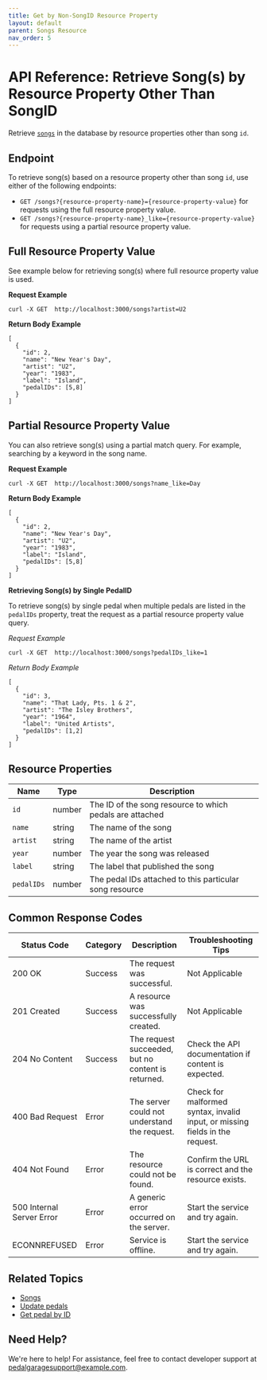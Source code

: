 ```yaml
---
title: Get by Non-SongID Resource Property
layout: default
parent: Songs Resource
nav_order: 5
---
```


# API Reference: Retrieve Song(s) by Resource Property Other Than SongID

Retrieve [`songs`](pg-resource-songs.md) in the database by resource properties other than song `id`.

## Endpoint

To retrieve song(s) based on a resource property other than song `id`, use either of the following endpoints:

* `GET /songs?{resource-property-name}={resource-property-value}` for requests using the full resource property value.
* `GET /songs?{resource-property-name}_like={resource-property-value}` for requests using a partial resource property value.

## Full Resource Property Value

See example below for retrieving song(s) where full resource property value is used.

**Request Example**

```shell
curl -X GET  http://localhost:3000/songs?artist=U2
```

**Return Body Example**

```shell
[
  {
    "id": 2,
    "name": "New Year's Day",
    "artist": "U2",
    "year": "1983",
    "label": "Island",
    "pedalIDs": [5,8]
  }
]
```

## Partial Resource Property Value

You can also retrieve song(s) using a partial match query. For example, searching by a keyword in the song name.

**Request Example**

```shell
curl -X GET  http://localhost:3000/songs?name_like=Day
```

**Return Body Example**

```shell
[
  {
    "id": 2,
    "name": "New Year's Day",
    "artist": "U2",
    "year": "1983",
    "label": "Island",
    "pedalIDs": [5,8]
  }
]
```

**Retrieving Song(s) by Single PedalID**

To retrieve song(s) by single pedal when multiple pedals are listed in the `pedalIDs` property, treat the request as a partial resource property value query.

*Request Example*

```shell
curl -X GET  http://localhost:3000/songs?pedalIDs_like=1
```

*Return Body Example*

```shell
[
  {
    "id": 3,
    "name": "That Lady, Pts. 1 & 2",
    "artist": "The Isley Brothers",
    "year": "1964",
    "label": "United Artists",
    "pedalIDs": [1,2]
  }
]
```

## Resource Properties

| Name | Type | Description |
| ------------- | ----------- | ----------- |
| `id` | number | The ID of the song resource to which pedals are attached |
| `name` | string | The name of the song |
| `artist` | string | The name of the artist |
| `year` | number | The year the song was released |
| `label` | string | The label that published the song |
| `pedalIDs` | number | The pedal IDs attached to this particular song resource |

## Common Response Codes

| Status Code      | Category       | Description | Troubleshooting Tips |
|------------------|----------------|-------------|----------------------|
| 200 OK           | Success        | The request was successful. | Not Applicable |
| 201 Created      | Success        | A resource was successfully created. | Not Applicable |
| 204 No Content   | Success        | The request succeeded, but no content is returned. | Check the API documentation if content is expected. |
| 400 Bad Request  | Error   | The server could not understand the request. | Check for malformed syntax, invalid input, or missing fields in the request. |
| 404 Not Found    | Error   | The resource could not be found. | Confirm the URL is correct and the resource exists. |
| 500 Internal Server Error | Error | A generic error occurred on the server. | Start the service and try again. |
| ECONNREFUSED | Error | Service is offline. | Start the service and try again. |

## Related Topics

* [Songs](pg-resource-songs.md)
* [Update pedals](pg-reference-update-pedals.md)
* [Get pedal by ID](pg-reference-get-pedal-by-id.md)

## Need Help?

We're here to help! For assistance, feel free to contact developer support at pedalgaragesupport@example.com.